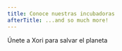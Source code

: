 ```yaml
---
title: Conoce nuestras incubadoras
afterTitle: ...and so much more!
---
```


Únete a Xori para salvar el planeta